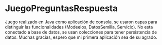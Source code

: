 # JuegoPreguntasRespuesta

Juego realizado en Java como aplicación de consola, se usaron capas para distinguir las funcionalidades (Modeelos, DatosSemilla, Servicio). 
No esta conectado a base de datos, se usan colecciones para tener persistencia de datos.
Muchas gracias, espero que mi primera aplicación sea de su agrado.